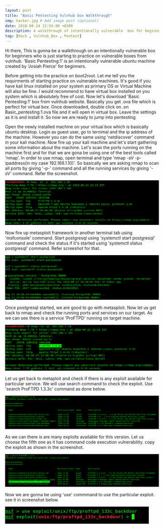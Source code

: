 ```yaml
---
layout: post
title: "Basic Pentesting Vulnhub box Walkthrough"
img: hacker.jpg # Add image post (optional)
date: 2018-08-24 12:54:00 +0300
description: A walkthrough of intentionally vulnerable  box for beginners. # Add post description (optional)
tag: [Hack , Vulnhub_Box , Pentest]
---
```

Hi there, This is gonna be a walkthrough on an intentionally vulnerable box for beginners who is just starting to practice on vulnerable boxes from vulnhub. 'Basic Pentesting:1' is an intentionally vulnerable ubuntu machine created by 'Josiah Pierce' for beginners. 

Before getting into the practice on boot2root. Let me tell you the requirments of starting practice on vulnerable machines. It's good if you have kali linux installed on your system as primary OS or Virtual Machine will also be fine. I would recommend to have virtual box installed on you system which is absolutely free of cost. Now let's download 'Basic Pentesting:1' box from vulnhub website. Basically you get .ova file which is perfect for virtual box. Once downloaded, double click on .on Basic_pentesting:1.ova file and it will open in virtual box. Leave the settings as it is and install it. So now we are ready to jump into pentesting.

Open the newly installed machine on your virtual box which is basically ubuntu desktop. Login  as guest user, go to ternimal and the ip address of the machine. However you can do the same using 'netdiscover' command in your kali machine. Now fire up your kali machine and let's start gathering some information about the machine. Let's scan the ports running on the machine first and for that we are gona be using one of the best tools called 'nmap'. In order to use nmap, open terminal and type 'nmap -sV -p- ipaddress(in my case 192.168.1.10)'. So basically we are asking nmap to scan all ports by giving '-p-' command and all the running services by giving '-sV' command. Refer the screenshot.

![](/assets/img/vulnhub_box/Basic_Pentesting-1/1.png)

Now fire up metasploit framework in another terminal tab using 'msfconsole' command. Start postgresql using 'systemctl start postgresql' command and check the status if it's started using 'systemctl status postgresql' command. Refer screeshot for that.

![](/assets/img/vulnhub_box/Basic_Pentesting-1/2.png)

Once postgresql started, we are good to go with metasploit. Now let us get back to nmap and check the running ports and services on our target. As we can see there is a service 'ProFTPD' running on target machine. 

![](/assets/img/vulnhub_box/Basic_Pentesting-1/3.png)

Let us get back to metaploit and check if there is any exploit available for particular service. We will use search command to check the exploit. Use 'search ProFTPD 1.3.3c' command as done below.

![](/assets/img/vulnhub_box/Basic_Pentesting-1/4.png)

As we can there is are many exploits available for this version. Let us choose the fifth one as it has command code execution vulnerability. copy the exploit as shown in the screenshot.

![](/assets/img/vulnhub_box/Basic_Pentesting-1/5.png)

Now we are gonna be using 'use' commmand to use the particular exploit. see it in screenshot below.

![](/assets/img/vulnhub_box/Basic_Pentesting-1/6.png)


